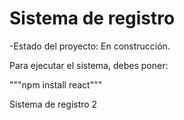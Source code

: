 <h1>Sistema de registro</h1>

-Estado del proyecto: En construcción. 

Para ejecutar el sistema, debes poner:

"""npm install react"""

Sistema de registro 2
